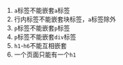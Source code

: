 

1. `a`标签不能嵌套`a`标签
2. 行内标签不能嵌套块标签，`a`标签除外
3. `p`标签不能嵌套`p`标签
4. `p`标签不能嵌套`div`标签
5. `h1`-`h6`不能互相嵌套
6. 一个页面只能有一个`h1`

